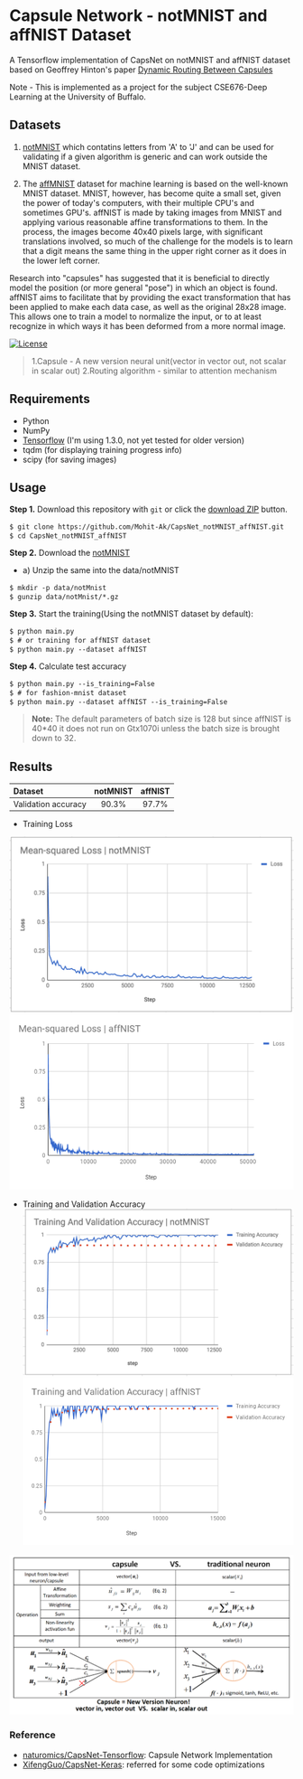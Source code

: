 # Capsule Network - notMNIST and affNIST Dataset
A Tensorflow implementation of CapsNet on notMNIST and affNIST dataset based on Geoffrey Hinton's paper [Dynamic Routing Between Capsules](https://arxiv.org/abs/1710.09829)

Note - This is implemented as a project for the subject CSE676-Deep Learning at the University of Buffalo.
## Datasets ##
1) [notMNIST](http://yaroslavvb.blogspot.com/2011/09/notmnist-dataset.html) which contatins letters from 'A' to 'J' and can be used for validating if a given algorithm is generic and can work outside the MNIST dataset.

2) The [affMNIST](http://www.cs.toronto.edu/~tijmen/affNIST/) dataset for machine learning is based on the well-known MNIST dataset. MNIST, however, has become quite a small set, given the power of today's computers, with their multiple CPU's and sometimes GPU's. affNIST is made by taking images from MNIST and applying various reasonable affine transformations to them. In the process, the images become 40x40 pixels large, with significant translations involved, so much of the challenge for the models is to learn that a digit means the same thing in the upper right corner as it does in the lower left corner. 

Research into "capsules" has suggested that it is beneficial to directly model the position (or more general "pose") in which an object is found. affNIST aims to facilitate that by providing the exact transformation that has been applied to make each data case, as well as the original 28x28 image. This allows one to train a model to normalize the input, or to at least recognize in which ways it has been deformed from a more normal image. 

[![License](https://img.shields.io/badge/license-Apache%202.0-blue.svg?style=plastic)](https://opensource.org/licenses/Apache-2.0)


> 1.Capsule - A new version neural unit(vector in vector out, not scalar in scalar out)
> 2.Routing algorithm - similar to attention mechanism

## Requirements
- Python
- NumPy
- [Tensorflow](https://github.com/tensorflow/tensorflow) (I'm using 1.3.0, not yet tested for older version)
- tqdm (for displaying training progress info)
- scipy (for saving images)

## Usage
**Step 1.** Download this repository with ``git`` or click the [download ZIP](https://github.com/naturomics/CapsNet-Tensorflow/archive/master.zip) button.
```
$ git clone https://github.com/Mohit-Ak/CapsNet_notMNIST_affNIST.git
$ cd CapsNet_notMNIST_affNIST
```

**Step 2.** Download the [notMNIST](https://github.com/davidflanagan/notMNIST-to-MNIST.git)

- a) Unzip the same into the data/notMNIST

```
$ mkdir -p data/notMnist
$ gunzip data/notMnist/*.gz
```

**Step 3.** Start the training(Using the notMNIST dataset by default):

```
$ python main.py
$ # or training for affNIST dataset
$ python main.py --dataset affNIST
```

**Step 4.** Calculate test accuracy

```
$ python main.py --is_training=False
$ # for fashion-mnist dataset
$ python main.py --dataset affNIST --is_training=False
```

> **Note:** The default parameters of batch size is 128 but since affNIST is 40*40 it does not run on Gtx1070i unless the batch size is brought down to 32.

## Results

Dataset | notMNIST | affNIST 
:-----|:----:|:----:
Validation accuracy | 90.3% | 97.7%

- Training Loss

![total_loss_notMNIST](result_plots/loss_notMNIST.png)
![total_loss_affNIST](result_plots/loss_affNIST.png)


- Training and Validation Accuracy
![accuracy_notMNIST](result_plots/training_val_notMNIST.png)
![accuracy_affNIST](result_plots/training_val_affNIST.png)



![capsVSneuron](imgs/capsuleVSneuron.png)

### Reference
- [naturomics/CapsNet-Tensorflow](https://github.com/naturomics/CapsNet-Tensorflow): Capsule Network Implementation
- [XifengGuo/CapsNet-Keras](https://github.com/XifengGuo/CapsNet-Keras): referred for some code optimizations

